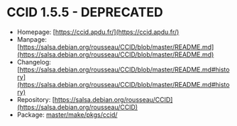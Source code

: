 # CCID 1.5.5 - DEPRECATED
 - Homepage: [https://ccid.apdu.fr/](https://ccid.apdu.fr/)
 - Manpage: [https://salsa.debian.org/rousseau/CCID/blob/master/README.md](https://salsa.debian.org/rousseau/CCID/blob/master/README.md)
 - Changelog: [https://salsa.debian.org/rousseau/CCID/blob/master/README.md#history](https://salsa.debian.org/rousseau/CCID/blob/master/README.md#history)
 - Repository: [https://salsa.debian.org/rousseau/CCID](https://salsa.debian.org/rousseau/CCID)
 - Package: [master/make/pkgs/ccid/](https://github.com/Freetz-NG/freetz-ng/tree/master/make/pkgs/ccid/)

